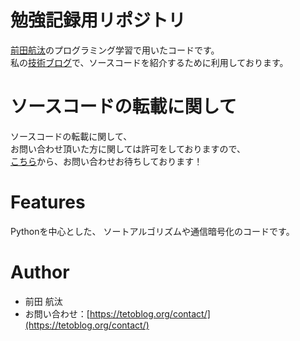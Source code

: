 # 勉強記録用リポジトリ
[前田航汰](https://tetoblog.org/profile/)のプログラミング学習で用いたコードです。<br>
私の[技術ブログ](https://tetoblog.org/)で、ソースコードを紹介するために利用しております。

# ソースコードの転載に関して 
ソースコードの転載に関して、<br>
お問い合わせ頂いた方に関しては許可をしておりますので、<br>
[こちら](https://tetoblog.org/contact/)から、お問い合わせお待ちしております！

# Features
Pythonを中心とした、
ソートアルゴリズムや通信暗号化のコードです。

# Author
* 前田 航汰
* お問い合わせ：[https://tetoblog.org/contact/](https://tetoblog.org/contact/)
